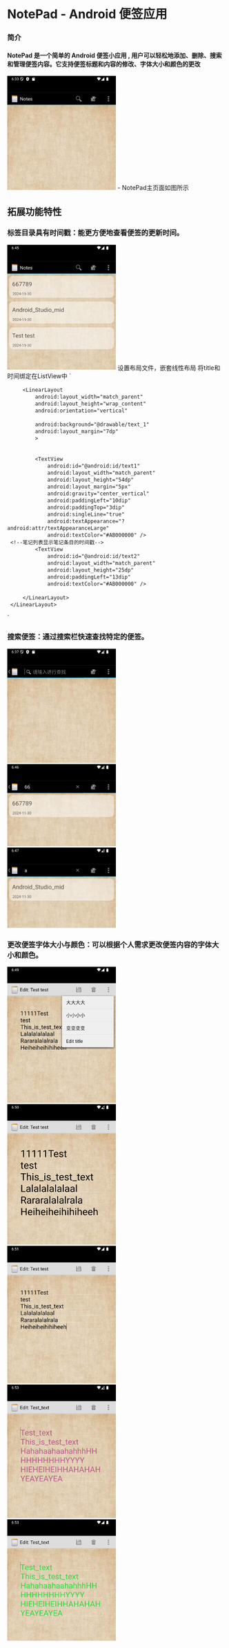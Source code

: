 # NotePad - Android 便签应用

### 简介

#### NotePad 是一个简单的 Android 便签小应用 , 用户可以轻松地添加、删除、搜索和管理便签内容。它支持便签标题和内容的修改、字体大小和颜色的更改


<img src="png/img.png" width="50%"/>
- NotePad主页面如图所示




## 拓展功能特性

###   标签目录具有时间戳：能更方便地查看便签的更新时间。
<img src="png/img_2.png" width="50%"/>
设置布局文件，嵌套线性布局
将title和时间绑定在ListView中
`    
     <LinearLayout xmlns:android="http://schemas.android.com/apk/res/android"
         android:layout_width="match_parent"
         android:layout_height="wrap_content"
         android:orientation="horizontal"
         android:layout_marginTop="10dp"
         android:background="?android:attr/selectableItemBackground">
     
         <LinearLayout
             android:layout_width="match_parent"
             android:layout_height="wrap_content"
             android:orientation="vertical"
     
             android:background="@drawable/text_1"
             android:layout_margin="7dp"
             >
     
     
             <TextView
                 android:id="@android:id/text1"
                 android:layout_width="match_parent"
                 android:layout_height="54dp"
                 android:layout_margin="5px"
                 android:gravity="center_vertical"
                 android:paddingLeft="10dip"
                 android:paddingTop="3dip"
                 android:singleLine="true"
                 android:textAppearance="?android:attr/textAppearanceLarge"
                 android:textColor="#AB000000" />
     <!--笔记列表显示笔记条目的时间戳-->
             <TextView
                 android:id="@android:id/text2"
                 android:layout_width="match_parent"
                 android:layout_height="25dp"
                 android:paddingLeft="13dip"
                 android:textColor="#AB000000" />
     
         </LinearLayout>
     </LinearLayout>
`



### 搜索便签：通过搜索栏快速查找特定的便签。
<img src="png/img_1.png" width="50%"/>    
<img src="png/img_3.png" width="50%"/>    
<img src="png/img_4.png" width="50%"/>    


### 更改便签字体大小与颜色：可以根据个人需求更改便签内容的字体大小和颜色。
<img src="png/img_5.png" width="50%"/>    
<img src="png/img_6.png" width="50%"/>    
<img src="png/img_7.png" width="50%"/>    
<img src="png/img_8.png" width="50%"/>    
<img src="png/img_9.png" width="50%"/>    
